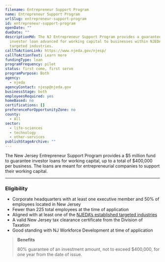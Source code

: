 ```yaml
---
filename: Entrepreneur Support Program
name: Entrepreneur Support Program
urlSlug: entrepreneur-support-program
id: entrepreneur-support-program
openDate: ""
dueDate: ""
descriptionMd: The NJ Entrepreneur Support Program provides a guarantee of an
  investor loan advanced for working capital to businesses within NJEDA's
  targeted industries.
callToActionLink: https://www.njeda.gov/njesp/
callToActionText: Learn more
fundingType: loan
programFrequency: pilot
status: first come, first serve
programPurpose: Both
agency:
  - njeda
agencyContact: njesp@njeda.gov
businessStage: both
employeesRequired: yes
homeBased: no
certifications: []
preferenceForOpportunityZone: no
county:
  - All
sector:
  - life-sciences
  - technology
  - other-services
publishStageArchive: ""
---
```

The New Jersey Entrepreneur Support Program provides a $5 million fund to guarantee investor loans for working capital, up to a total of $400,000 per business. The loans are meant for entrepreneurial companies to support their working capital.

- - -

### Eligibility

* Corporate headquarters with at least one executive member and 50% of employees located in New Jersey
* Fewer than 225 total employees at the time of application
* Aligned with at least one of the [NJEDA’s established targeted industries](https://www.njeda.gov/wp-content/uploads/2023/05/Appendix-C-Targeted-Industries-Definitions.pdf)
* A valid New Jersey tax clearance certificate from the Division of Taxation
* Good standing with NJ Workforce Development at time of application

> **Benefits**
>
> 80% guarantee of an investment amount, not to exceed $400,000, for one year from the date of issue.